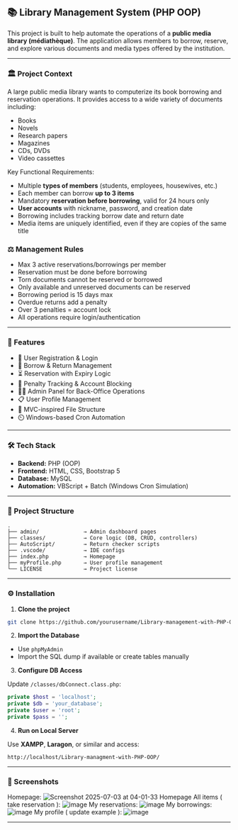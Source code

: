 ## 📚 Library Management System (PHP OOP)

This project is built to help automate the operations of a **public media library (médiathèque)**. The application allows members to borrow, reserve, and explore various documents and media types offered by the institution.

---

### 🏛️ Project Context

A large public media library wants to computerize its book borrowing and reservation operations. It provides access to a wide variety of documents including:

* Books
* Novels
* Research papers
* Magazines
* CDs, DVDs
* Video cassettes

Key Functional Requirements:

* Multiple **types of members** (students, employees, housewives, etc.)
* Each member can borrow **up to 3 items**
* Mandatory **reservation before borrowing**, valid for 24 hours only
* **User accounts** with nickname, password, and creation date
* Borrowing includes tracking borrow date and return date
* Media items are uniquely identified, even if they are copies of the same title

### ⚖️ Management Rules

* Max 3 active reservations/borrowings per member
* Reservation must be done before borrowing
* Torn documents cannot be reserved or borrowed
* Only available and unreserved documents can be reserved
* Borrowing period is 15 days max
* Overdue returns add a penalty
* Over 3 penalties = account lock
* All operations require login/authentication

---

### 🚀 Features

* 🔐 User Registration & Login
* 📖 Borrow & Return Management
* ⏳ Reservation with Expiry Logic
* 📅 Penalty Tracking & Account Blocking
* 🧑‍💼 Admin Panel for Back-Office Operations
* 📋 User Profile Management
* 📂 MVC-inspired File Structure
* ⏲️ Windows-based Cron Automation

---

### 🛠️ Tech Stack

* **Backend:** PHP (OOP)
* **Frontend:** HTML, CSS, Bootstrap 5
* **Database:** MySQL
* **Automation:** VBScript + Batch (Windows Cron Simulation)

---

### 📁 Project Structure

```
.
├── admin/              → Admin dashboard pages
├── classes/            → Core logic (DB, CRUD, controllers)
├── AutoScript/         → Return checker scripts
├── .vscode/            → IDE configs
├── index.php           → Homepage
├── myProfile.php       → User profile management
└── LICENSE             → Project license
```

---

### ⚙️ Installation

1. **Clone the project**

```bash
git clone https://github.com/yourusername/Library-management-with-PHP-OOP.git
```

2. **Import the Database**

* Use `phpMyAdmin`
* Import the SQL dump if available or create tables manually

3. **Configure DB Access**

Update `/classes/dbConnect.class.php`:

```php
private $host = 'localhost';
private $db = 'your_database';
private $user = 'root';
private $pass = '';
```

4. **Run on Local Server**

Use **XAMPP**, **Laragon**, or similar and access:

```
http://localhost/Library-managment-with-PHP-OOP/
```

---

### 📸 Screenshots

Homepage:
![Screenshot 2025-07-03 at 04-01-33 Homepage](https://github.com/user-attachments/assets/188d8040-4295-4696-afb0-5c90155f90c8)
All items ( take reservation ):
![image](https://github.com/user-attachments/assets/496d8008-b095-4850-94f0-0e06ce3d89b6)
My reservations: 
![image](https://github.com/user-attachments/assets/893e2710-7d6b-4d5b-a472-857754fca7e9)
My borrowings: 
![image](https://github.com/user-attachments/assets/61abcb32-e5af-4949-a51d-b9daa04f9cad)
My profile ( update example ): 
![image](https://github.com/user-attachments/assets/f1ad332a-77a8-482b-98ef-cbe8fc21f7ff)





---

